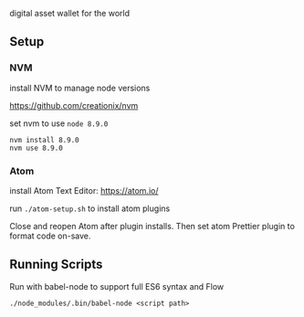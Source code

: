 digital asset wallet for the world

## Setup

### NVM

install NVM to manage node versions

https://github.com/creationix/nvm

set nvm to use `node 8.9.0`

```shell
nvm install 8.9.0
nvm use 8.9.0
```

### Atom

install Atom Text Editor: https://atom.io/

run `./atom-setup.sh` to install atom plugins

Close and reopen Atom after plugin installs. Then set atom Prettier plugin to format code on-save.

## Running Scripts

Run with babel-node to support full ES6 syntax and Flow

```shell
./node_modules/.bin/babel-node <script path>
```
